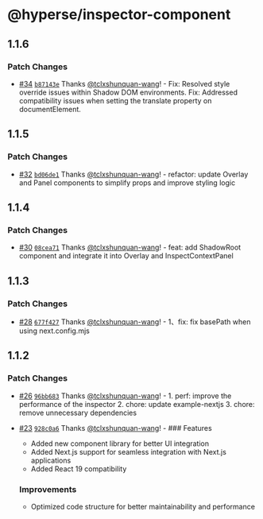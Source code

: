 # @hyperse/inspector-component

## 1.1.6

### Patch Changes

- [#34](https://github.com/hyperse-io/code-inspector/pull/34) [`b87143e`](https://github.com/hyperse-io/code-inspector/commit/b87143e6435a63fa7f9a294cbfdb9f503d069bc4) Thanks [@tclxshunquan-wang](https://github.com/tclxshunquan-wang)! - Fix: Resolved style override issues within Shadow DOM environments.
  Fix: Addressed compatibility issues when setting the translate property on documentElement.

## 1.1.5

### Patch Changes

- [#32](https://github.com/hyperse-io/code-inspector/pull/32) [`bd06de1`](https://github.com/hyperse-io/code-inspector/commit/bd06de1871003623e887d5493c2805972a0e30ea) Thanks [@tclxshunquan-wang](https://github.com/tclxshunquan-wang)! - refactor: update Overlay and Panel components to simplify props and improve styling logic

## 1.1.4

### Patch Changes

- [#30](https://github.com/hyperse-io/code-inspector/pull/30) [`08cea71`](https://github.com/hyperse-io/code-inspector/commit/08cea7138e45708ba2c41499542749003b336fa7) Thanks [@tclxshunquan-wang](https://github.com/tclxshunquan-wang)! - feat: add ShadowRoot component and integrate it into Overlay and InspectContextPanel

## 1.1.3

### Patch Changes

- [#28](https://github.com/hyperse-io/code-inspector/pull/28) [`677f427`](https://github.com/hyperse-io/code-inspector/commit/677f427e99cd7eff979e6384289e43b4a989a916) Thanks [@tclxshunquan-wang](https://github.com/tclxshunquan-wang)! - 1、fix: fix basePath when using next.config.mjs

## 1.1.2

### Patch Changes

- [#26](https://github.com/hyperse-io/code-inspector/pull/26) [`96bb683`](https://github.com/hyperse-io/code-inspector/commit/96bb683c0566fcda4ccfa6a6efe0e1bb6dd040b1) Thanks [@tclxshunquan-wang](https://github.com/tclxshunquan-wang)! - 1. perf: improve the performance of the inspector 2. chore: update example-nextjs 3. chore: remove unnecessary dependencies

- [#23](https://github.com/hyperse-io/code-inspector/pull/23) [`928c0a6`](https://github.com/hyperse-io/code-inspector/commit/928c0a6a997729c3fd1de0a8411fc4244eff5ccc) Thanks [@tclxshunquan-wang](https://github.com/tclxshunquan-wang)! - ### Features

  - Added new component library for better UI integration
  - Added Next.js support for seamless integration with Next.js applications
  - Added React 19 compatibility

  ### Improvements

  - Optimized code structure for better maintainability and performance
